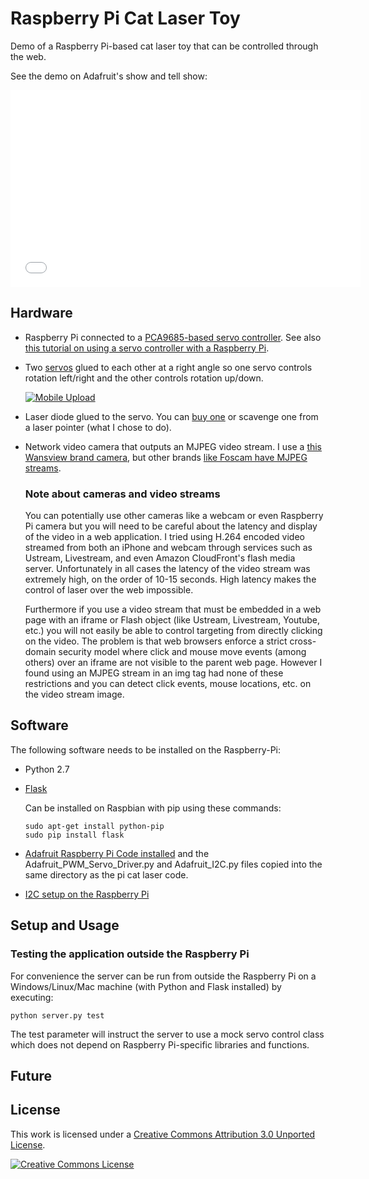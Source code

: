 # Raspberry Pi Cat Laser Toy

Demo of a Raspberry Pi-based cat laser toy that can be controlled through the web.

See the demo on Adafruit's show and tell show:

<iframe width="560" height="315" src="//www.youtube.com/embed/aKMIensR_Lc" frameborder="0" allowfullscreen></iframe>

## Hardware

*	Raspberry Pi connected to a [PCA9685-based servo controller](http://www.adafruit.com/products/815).  See also [this tutorial on using a servo controller with a Raspberry Pi](http://learn.adafruit.com/adafruit-16-channel-servo-driver-with-raspberry-pi/hooking-it-up).

*	Two [servos](http://www.adafruit.com/products/169) glued to each other at a right angle so one servo controls rotation left/right and the other controls rotation up/down.

	<a href="http://imgur.com/KukjeZu" title="Mobile Upload"><img src="http://i.imgur.com/KukjeZus.jpg" title="Hosted by imgur.com" alt="Mobile Upload"/></a>

*	Laser diode glued to the servo.  You can [buy one](http://www.adafruit.com/products/1054) or scavenge one from a laser pointer (what I chose to do).

*	Network video camera that outputs an MJPEG video stream.  I use a [this Wansview brand camera](http://www.amazon.com/Wansview-Wireless-Surveillance-Microphone-monitoring/dp/B003LNZ1L6/ref=sr_1_1?ie=UTF8&qid=1378666733&sr=8-1&keywords=wansview), but other brands [like Foscam have MJPEG streams](http://www.ispyconnect.com/man.aspx?n=foscam).

	### Note about cameras and video streams

	You can potentially use other cameras like a webcam or even Raspberry Pi camera but you will need to be careful about the latency and display of the video in a web application.  I tried using H.264 encoded video streamed from both an iPhone and webcam through services such as Ustream, Livestream, and even Amazon CloudFront's flash media server.  Unfortunately in all cases the latency of the video stream was extremely high, on the order of 10-15 seconds.  High latency makes the control of laser over the web impossible.  

	Furthermore if you use a video stream that must be embedded in a web page with an iframe or Flash object (like Ustream, Livestream, Youtube, etc.) you will not easily be able to control targeting from directly clicking on the video.  The problem is that web browsers enforce a strict cross-domain security model where click and mouse move events (among others) over an iframe are not visible to the parent web page.  However I found using an MJPEG stream in an img tag had none of these restrictions and you can detect click events, mouse locations, etc. on the video stream image.

## Software

The following software needs to be installed on the Raspberry-Pi:

*	Python 2.7

*	[Flask](http://flask.pocoo.org/)
	
	Can be installed on Raspbian with pip using these commands:

		sudo apt-get install python-pip
		sudo pip install flask

*	[Adafruit Raspberry Pi Code installed](http://learn.adafruit.com/adafruits-raspberry-pi-lesson-4-gpio-setup/adafruit-pi-code) and the Adafruit\_PWM\_Servo\_Driver.py and Adafruit\_I2C.py files copied into the same directory as the pi cat laser code.

*	[I2C setup on the Raspberry Pi](http://learn.adafruit.com/adafruits-raspberry-pi-lesson-4-gpio-setup/configuring-i2c)

## Setup and Usage

### Testing the application outside the Raspberry Pi

For convenience the server can be run from outside the Raspberry Pi on a Windows/Linux/Mac machine (with Python and Flask installed) by executing:

	python server.py test

The test parameter will instruct the server to use a mock servo control class which does not depend on Raspberry Pi-specific libraries and functions.

## Future


## License

This work is licensed under a [Creative Commons Attribution 3.0 Unported License](http://creativecommons.org/licenses/by/3.0/deed.en_US).

<a rel="license" href="http://creativecommons.org/licenses/by/3.0/deed.en_US"><img alt="Creative Commons License" style="border-width:0" src="http://i.creativecommons.org/l/by/3.0/88x31.png" /></a>

